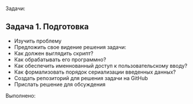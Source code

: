 Задачи:
  ## Задача 1. Подготовка 
   - Изучить проблему 
   - Предложить свое видение решения задачи: 
   - Как должен выглядить скрипт? 
   - Как обрабатывать его программно? 
   - Как обеспечить именнованный доступ к пользовательскому вводу? 
   - Как формализовать порядок сериализации введенных данных? 
   - Создать репозиторий для решения задачи на GitHub 
   - Прислать решение для обсуждения

Выполнено:

